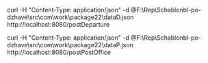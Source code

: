 curl -H "Content-Type: application/json" -d @F:\Rep\Schablonbl-po-dzhave\src\com\work\package22\dataD.json http://localhost:8080/postDeparture

curl -H "Content-Type: application/json" -d @F:\Rep\Schablonbl-po-dzhave\src\com\work\package22\dataP.json http://localhost:8080/postPostOffice

